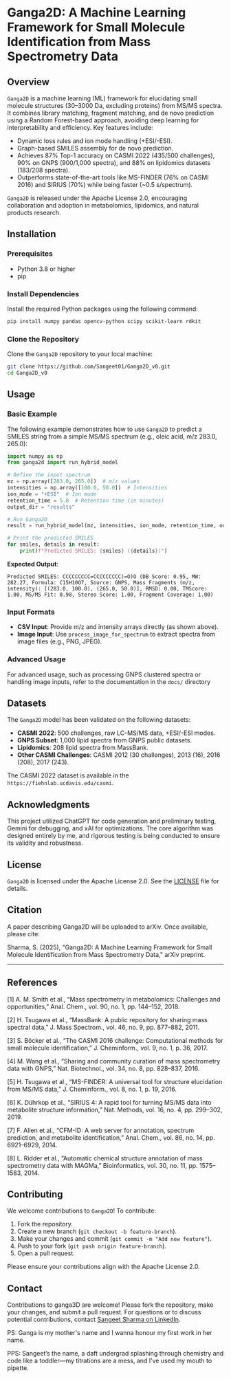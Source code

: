 
# Ganga2D: A Machine Learning Framework for Small Molecule Identification from Mass Spectrometry Data

## Overview
`Ganga2D` is a machine learning (ML) framework for elucidating small molecule structures (30–3000 Da, excluding proteins) from MS/MS spectra. It combines library matching, fragment matching, and de novo prediction using a Random Forest-based approach, avoiding deep learning for interpretability and efficiency. Key features include:

- Dynamic loss rules and ion mode handling (+ESI/-ESI).
- Graph-based SMILES assembly for de novo prediction.
- Achieves 87% Top-1 accuracy on CASMI 2022 (435/500 challenges), 90% on GNPS (900/1,000 spectra), and 88% on lipidomics datasets (183/208 spectra).
- Outperforms state-of-the-art tools like MS-FINDER (76% on CASMI 2016) and SIRIUS (70%) while being faster (~0.5 s/spectrum).

`Ganga2D` is released under the Apache License 2.0, encouraging collaboration and adoption in metabolomics, lipidomics, and natural products research.

## Installation
### Prerequisites
- Python 3.8 or higher
- pip

### Install Dependencies
Install the required Python packages using the following command:

```bash
pip install numpy pandas opencv-python scipy scikit-learn rdkit
```

### Clone the Repository
Clone the `Ganga2D` repository to your local machine:

```bash
git clone https://github.com/Sangeet01/Ganga2D_v0.git
cd Ganga2D_v0
```



## Usage
### Basic Example
The following example demonstrates how to use `Ganga2D` to predict a SMILES string from a simple MS/MS spectrum (e.g., oleic acid, m/z 283.0, 265.0):

```python
import numpy as np
from ganga2d import run_hybrid_model

# Define the input spectrum
mz = np.array([283.0, 265.0])  # m/z values
intensities = np.array([100.0, 50.0])  # Intensities
ion_mode = "+ESI"  # Ion mode
retention_time = 5.0  # Retention time (in minutes)
output_dir = "results"

# Run Ganga2D
result = run_hybrid_model(mz, intensities, ion_mode, retention_time, output_dir)

# Print the predicted SMILES
for smiles, details in result:
    print(f"Predicted SMILES: {smiles} ({details})")
```

**Expected Output**:
```
Predicted SMILES: CCCCCCCCC=CCCCCCCCC(=O)O (DB Score: 0.95, MW: 282.27, Formula: C15H10O7, Source: GNPS, Mass Fragments (m/z, intensity): [(283.0, 100.0), (265.0, 50.0)], RMSD: 0.00, TMScore: 1.00, MS/MS Fit: 0.98, Stereo Score: 1.00, Fragment Coverage: 1.00)
```

### Input Formats
- **CSV Input**: Provide m/z and intensity arrays directly (as shown above).
- **Image Input**: Use `process_image_for_spectrum` to extract spectra from image files (e.g., PNG, JPEG).

### Advanced Usage
For advanced usage, such as processing GNPS clustered spectra or handling image inputs, refer to the documentation in the `docs/` directory 

## Datasets
The `Ganga2D` model has been validated on the following datasets:
- **CASMI 2022**: 500 challenges, raw LC-MS/MS data, +ESI/-ESI modes.
- **GNPS Subset**: 1,000 lipid spectra from GNPS public datasets.
- **Lipidomics**: 208 lipid spectra from MassBank.
- **Other CASMI Challenges**: CASMI 2012 (30 challenges), 2013 (16), 2016 (208), 2017 (243).

The CASMI 2022 dataset is available in the `https://fiehnlab.ucdavis.edu/casmi`.



## Acknowledgments
This project utilized ChatGPT for code generation and preliminary testing, Gemini for debugging, and xAI for optimizations. The core algorithm was designed entirely by me, and rigorous testing is being conducted to ensure its validity and robustness.

## License
`Ganga2D` is licensed under the Apache License 2.0. See the [LICENSE](LICENSE) file for details.

## Citation
A paper describing Ganga2D will be uploaded to arXiv. Once available, please cite:

Sharma, S. (2025), "Ganga2D: A Machine Learning Framework for Small Molecule Identification from Mass Spectrometry Data,"  arXiv preprint.

---
References
---
[1] A. M. Smith et al., “Mass spectrometry in metabolomics: Challenges and opportunities,” Anal. Chem., vol. 90, no. 1, pp. 144–152, 2018.

[2] H. Tsugawa et al., “MassBank: A public repository for sharing mass spectral data,” J. Mass Spectrom., vol. 46, no. 9, pp. 877–882, 2011.

[3] S. Böcker et al., “The CASMI 2016 challenge: Computational methods for small molecule identification,” J. Cheminform., vol. 9, no. 1, p. 36, 2017.

[4] M. Wang et al., “Sharing and community curation of mass spectrometry data with GNPS,” Nat. Biotechnol., vol. 34, no. 8, pp. 828–837, 2016.

[5] H. Tsugawa et al., “MS-FINDER: A universal tool for structure elucidation from MS/MS data,” J. Cheminform., vol. 8, no. 1, p. 19, 2016.

[6] K. Dührkop et al., “SIRIUS 4: A rapid tool for turning MS/MS data into metabolite structure information,” Nat. Methods, vol. 16, no. 4, pp. 299–302, 2019.

[7] F. Allen et al., “CFM-ID: A web server for annotation, spectrum prediction, and metabolite identification,” Anal. Chem., vol. 86, no. 14, pp. 6921–6929, 2014.

[8] L. Ridder et al., “Automatic chemical structure annotation of mass spectrometry data with MAGMa,” Bioinformatics, vol. 30, no. 11, pp. 1575–1583, 2014.

## Contributing
We welcome contributions to `Ganga2D`! To contribute:
1. Fork the repository.
2. Create a new branch (`git checkout -b feature-branch`).
3. Make your changes and commit (`git commit -m "Add new feature"`).
4. Push to your fork (`git push origin feature-branch`).
5. Open a pull request.

Please ensure your contributions align with the Apache License 2.0.

## Contact
Contributions to ganga3D are welcome! Please fork the repository, make your changes, and submit a pull request. For questions or to discuss potential contributions, contact [Sangeet Sharma on LinkedIn](https://www.linkedin.com/in/sangeet-sangiit01).



PS: Ganga is my mother's name and I wanna honour my first work in her name.

PPS: Sangeet’s the name, a daft undergrad splashing through chemistry and code like a toddler—my titrations are a mess, and I’ve used my mouth to pipette.


